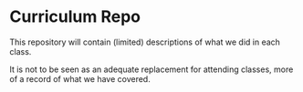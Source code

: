 # Curriculum Repo

This repository will contain (limited) descriptions of what we did in each class.

It is not to be seen as an adequate replacement for attending classes, more of a record of what we have covered.
